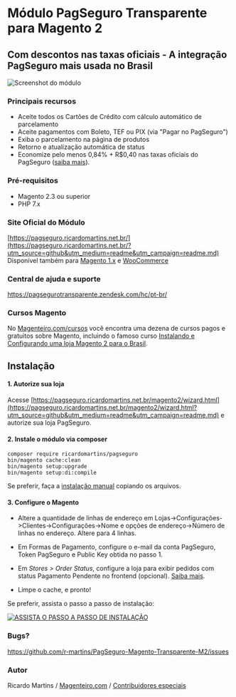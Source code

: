 # Módulo PagSeguro Transparente para Magento 2
## Com descontos nas taxas oficiais - A integração PagSeguro mais usada no Brasil
![Screenshot do módulo](https://pagseguro.ricardomartins.net.br/assets/images/0589909f1b209ab5c65a10cac237548d_screenshotcheckoutcc.jpg)

### Principais recursos
* Aceite todos os Cartões de Crédito com cálculo automático de parcelamento
* Aceite pagamentos com Boleto, TEF ou PIX (via "Pagar no PagSeguro")
* Exiba o parcelamento na página de produtos
* Retorno e atualização automática de status
* Economize pelo menos 0,84% + R$0,40 nas taxas oficiais do PagSeguro ([saiba mais](https://pagseguro.ricardomartins.net.br/compare.html)).

### Pré-requisitos
* Magento 2.3 ou superior
* PHP 7.x

### Site Oficial do Módulo
[https://pagseguro.ricardomartins.net.br/](https://pagseguro.ricardomartins.net.br/?utm_source=github&utm_medium=readme&utm_campaign=readme.md)
Disponível também para [Magento 1.x](https://pagseguro.ricardomartins.net.br/magento1.html?utm_source=github&utm_medium=readme&utm_campaign=readme.md) e [WooCommerce](https://pagseguro.ricardomartins.net.br/woocommerce.html?utm_source=github&utm_medium=readme&utm_campaign=readme.md)

### Central de ajuda e suporte
https://pagsegurotransparente.zendesk.com/hc/pt-br/

### Cursos Magento
No [Magenteiro.com/cursos](https://www.magenteiro.com/cursos?___store=default&utm_source=github&utm_medium=readme&utm_campaign=readme.md) você encontra uma dezena de cursos pagos e gratuitos sobre Magento, incluindo o famoso curso [Instalando e Configurando uma loja Magento 2 para o Brasil](https://www.magenteiro.com/magento2brasil?___store=default&utm_source=github&utm_medium=readme&utm_campaign=readme.md). 

## Instalação
#### 1. Autorize sua loja 
Acesse [https://pagseguro.ricardomartins.net.br/magento2/wizard.html](https://pagseguro.ricardomartins.net.br/magento2/wizard.html?utm_source=github&utm_medium=readme&utm_campaign=readme.md) e autorize sua loja PagSeguro.

#### 2. Instale o módulo via composer
 
    composer require ricardomartins/pagseguro
    bin/magento cache:clean
    bin/magento setup:upgrade
    bin/magento setup:di:compile

Se preferir, faça a [instalação manual](https://pagsegurotransparente.zendesk.com/hc/pt-br/articles/360031292751-Magento-2-Como-fazer-a-instala%C3%A7%C3%A3o-manual-do-m%C3%B3dulo-) copiando os arquivos.

#### 3. Configure o Magento

* Altere a quantidade de linhas de endereço em Lojas->Configurações->Clientes->Configurações->Nome e opções de endereço->Número de linhas no endereço.
Altere para 4 linhas.

* Em Formas de Pagamento, configure o e-mail da conta PagSeguro, Token PagSeguro e Public Key obtida no passo 1.

* Em _Stores > Order Status_, configure a loja para exibir pedidos com status Pagamento Pendente no frontend (opcional). [Saiba mais](https://pagsegurotransparente.zendesk.com/hc/pt-br/articles/360029981831).

* Limpe o cache, e pronto!


Se preferir, assista o passo a passo de instalação:

[![ASSISTA O PASSO A PASSO DE INSTALAÇÃO](https://img.youtube.com/vi/DQJ3W9Qfn58/0.jpg)](https://www.youtube.com/watch?v=DQJ3W9Qfn58)


### Bugs?
https://github.com/r-martins/PagSeguro-Magento-Transparente-M2/issues

### Autor
Ricardo Martins / [Magenteiro.com](https://www.magenteiro.com/?___store=default) / [Contribuidores especiais](https://github.com/r-martins/PagSeguro-Magento-Transparente-M2/pulls?utf8=%E2%9C%93&q=is%3Apr+is%3Amerged)
